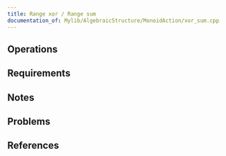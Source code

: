 ```yaml
---
title: Range xor / Range sum
documentation_of: Mylib/AlgebraicStructure/MonoidAction/xor_sum.cpp
---
```


## Operations

## Requirements

## Notes

## Problems

## References

